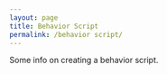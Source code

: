 ```yaml
---
layout: page
title: Behavior Script
permalink: /behavior script/
---
```


Some info on creating a behavior script.
